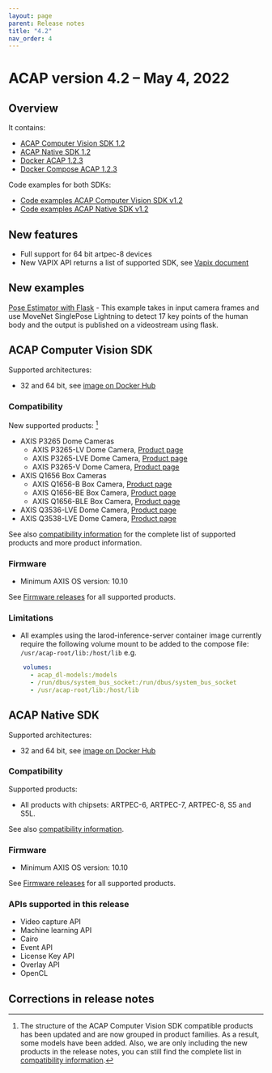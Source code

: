 ```yaml
---
layout: page
parent: Release notes
title: "4.2"
nav_order: 4
---
```


# ACAP version 4.2 – May 4, 2022

## Overview

It contains:

- [ACAP Computer Vision SDK 1.2](#acap-computer-vision-sdk)
- [ACAP Native SDK 1.2](#acap-native-sdk)
- [Docker ACAP 1.2.3](https://github.com/AxisCommunications/docker-acap)
- [Docker Compose ACAP 1.2.3](https://github.com/AxisCommunications/docker-compose-acap)

Code examples for both SDKs:

- [Code examples ACAP Computer Vision SDK v1.2](https://github.com/AxisCommunications/acap-computer-vision-sdk-examples)
- [Code examples ACAP Native SDK v1.2](https://github.com/AxisCommunications/acap-native-sdk-examples)

## New features

- Full support for 64 bit artpec-8 devices
- New VAPIX API returns a list of supported SDK, see [Vapix document](https://www.axis.com/vapix-library/subjects/t10102231/section/t10036126/display?section=t10036126-t10176285)

## New examples

[Pose Estimator with Flask](https://github.com/AxisCommunications/acap-computer-vision-sdk-examples/tree/main/pose-estimator-with-flask) - This example takes in input camera frames and use MoveNet SinglePose Lightning to detect 17 key points of the human body and the output is published on a videostream using flask.

## ACAP Computer Vision SDK

Supported architectures:

- 32 and 64 bit, see [image on Docker Hub](https://hub.docker.com/r/axisecp/acap-computer-vision-sdk)

### Compatibility

New supported products: [^1]

- AXIS P3265 Dome Cameras
  - AXIS P3265-LV Dome Camera, [Product page](https://www.axis.com/products/axis-p3265-lv)
  - AXIS P3265-LVE Dome Camera, [Product page](https://www.axis.com/products/axis-p3265-lve)
  - AXIS P3265-V Dome Camera, [Product page](https://www.axis.com/products/axis-p3265-v)
- AXIS Q1656 Box Cameras
  - AXIS Q1656-B Box Camera, [Product page](https://www.axis.com/products/axis-q1656-b)
  - AXIS Q1656-BE Box Camera, [Product page](https://www.axis.com/products/axis-q1656-be)
  - AXIS Q1656-BLE Box Camera, [Product page](https://www.axis.com/products/axis-q1656-ble)
- AXIS Q3536-LVE Dome Camera, [Product page](https://www.axis.com/products/axis-q3536-lve)
- AXIS Q3538-LVE Dome Camera, [Product page](https://www.axis.com/products/axis-q3538-lve)

See also [compatibility information](../axis-devices-and-compatibility) for the complete list of
supported products and more product information.

### Firmware

- Minimum AXIS OS version: 10.10

See [Firmware releases](https://www.axis.com/support/firmware) for all supported products.

### Limitations

- All examples using the larod-inference-server container image currently require the following volume mount to be added to the compose file: `/usr/acap-root/lib:/host/lib` e.g.

```yaml
    volumes:
      - acap_dl-models:/models
      - /run/dbus/system_bus_socket:/run/dbus/system_bus_socket
      - /usr/acap-root/lib:/host/lib
 ```

## ACAP Native SDK

Supported architectures:

- 32 and 64 bit, see [image on Docker Hub](https://hub.docker.com/r/axisecp/acap-native-sdk)

### Compatibility

Supported products:

- All products with chipsets: ARTPEC-6, ARTPEC-7, ARTPEC-8, S5 and S5L.

See also [compatibility information](../axis-devices-and-compatibility).

### Firmware

- Minimum AXIS OS version: 10.10

See [Firmware releases](https://www.axis.com/support/firmware) for all supported products.

### APIs supported in this release

- Video capture API
- Machine learning API
- Cairo
- Event API
- License Key API
- Overlay API
- OpenCL

## Corrections in release notes

[^1]: The structure of the ACAP Computer Vision SDK compatible products has been updated and are now grouped in product families. As a result, some models have been added. Also, we are only including the new products in the release notes, you can still find the complete list in [compatibility information](../axis-devices-and-compatibility).
